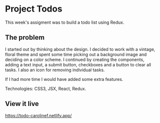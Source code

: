 # Project Todos

This week's assigment was to build a todo list using Redux.

## The problem

I started out by thinking about the design. I decided to work with a vintage, floral theme and spent some time picking out a background image and deciding on a color scheme. I continued by creating the components, adding a text input, a submit button, checkboxes and a button to clear all tasks. I also an icon for removing individual tasks.

If I had more time I would have added some extra features.

Technologies: CSS3, JSX, React, Redux.

## View it live

https://todo-carolinef.netlify.app/
